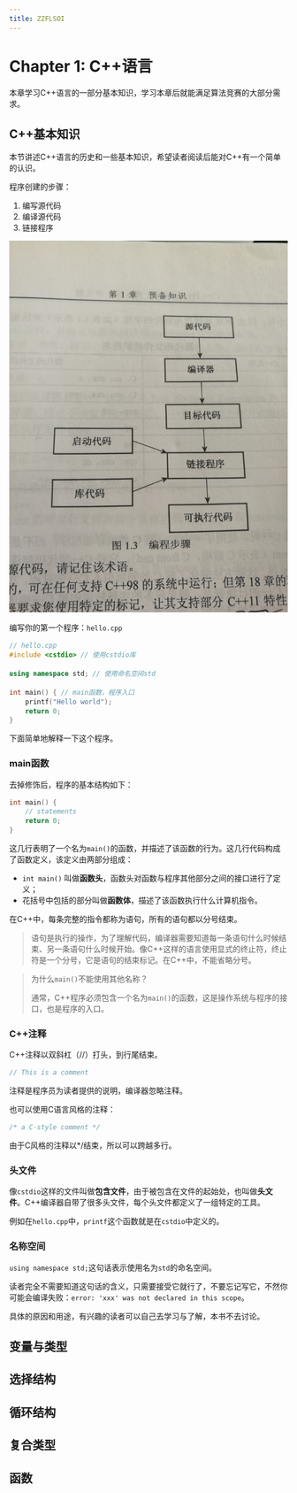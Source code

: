 ```yaml
---
title: ZZFLSOI
---
```




# Chapter 1: C++语言

本章学习C++语言的一部分基本知识，学习本章后就能满足算法竞赛的大部分需求。

## C++基本知识

本节讲述C++语言的历史和一些基本知识，希望读者阅读后能对C++有一个简单的认识。



程序创建的步骤：

1. 编写源代码
2. 编译源代码
3. 链接程序

![编程步骤](images\编程步骤.jpg)



编写你的第一个程序：`hello.cpp`

```c++
// hello.cpp
#include <cstdio> // 使用cstdio库

using namespace std; // 使用命名空间std

int main() { // main函数，程序入口
	printf("Hello world");
	return 0;
}
```

下面简单地解释一下这个程序。

### main函数

去掉修饰后，程序的基本结构如下：

```c++
int main() {
    // statements
    return 0;
}
```

这几行表明了一个名为`main()`的函数，并描述了该函数的行为。这几行代码构成了函数定义，该定义由两部分组成：

- `int main()` 叫做**函数头**，函数头对函数与程序其他部分之间的接口进行了定义；
- 花括号中包括的部分叫做**函数体**，描述了该函数执行什么计算机指令。

在C++中，每条完整的指令都称为语句，所有的语句都以分号结束。

> 语句是执行的操作，为了理解代码，编译器需要知道每一条语句什么时候结束、另一条语句什么时候开始。像C++这样的语言使用显式的终止符，终止符是一个分号，它是语句的结束标记。在C++中，不能省略分号。

> 为什么`main()`不能使用其他名称？
>
> 通常，C++程序必须包含一个名为`main()`的函数，这是操作系统与程序的接口，也是程序的入口。



### C++注释

C++注释以双斜杠（//）打头，到行尾结束。

```c++
// This is a comment
```



注释是程序员为读者提供的说明，编译器忽略注释。



也可以使用C语言风格的注释：

```c++
/* a C-style comment */
```

由于C风格的注释以*/结束，所以可以跨越多行。



### 头文件

像`cstdio`这样的文件叫做**包含文件**，由于被包含在文件的起始处，也叫做**头文件**。C++编译器自带了很多头文件，每个头文件都定义了一组特定的工具。

例如在`hello.cpp`中，`printf`这个函数就是在`cstdio`中定义的。



### 名称空间

`using namespace std;`这句话表示使用名为`std`的命名空间。

读者完全不需要知道这句话的含义，只需要接受它就行了，不要忘记写它，不然你可能会编译失败：`error: 'xxx' was not declared in this scope`。

具体的原因和用途，有兴趣的读者可以自己去学习与了解，本书不去讨论。



## 变量与类型



## 选择结构



## 循环结构



## 复合类型



## 函数

